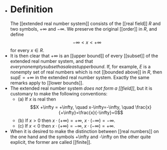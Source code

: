 - # Definition 
  The [[extended real number system]] consists of the [[real field]] $R$ and two symbols, $+\infty$ and $-\infty$. We preserve the original [[order]] in $R$, and define 
  $$-\infty<x<+\infty$$
  for every $x\in R$.
- It is then clear that $+\infty$ is an [[upper bound]] of every [[subset]] of the extended real number system, and that $every nonempty subset has a least upper bound$. 
  If, for example, $E$ is a nonempty set of real numbers which is not [[bounded above]] in $R$, then $\mathrm{sup}E = +\infty$ in the extended real number system. 
  Exactly the same remarks apply to [[lower bounds]].
- The extended real number system *does not form a [[field]]*, but it is customary to make the following conventions:
	- (a) If $x$ is real then 
	  $$X +\infty = +\infty, \quad x-\infty=-\infty, \quad \frac{x}{+\infty}=\frac{x}{-\infty}=0$$
	- (b) If $x > 0$ then $x · (+\infty) = +\infty, \ x · (-\infty) = -\infty$.
	- (c) If $x < 0$ then $x · (+\infty) = -\infty,  \ x · ( -\infty) = +\infty$.
- When it is desired to make the distinction between [[real numbers]] on the one hand and the symbols +\infty and -\infty on the other quite explicit, the former are called [[finite]].